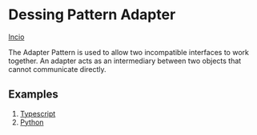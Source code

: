 # Dessing Pattern Adapter

[Incio](../../../README-es.md)

The Adapter Pattern is used to allow two incompatible interfaces to work together. An adapter acts as an intermediary between two objects that cannot communicate directly.

## Examples

1. [Typescript](./adapter.ts)
1. [Python](./adapter.py)
